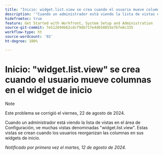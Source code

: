 ```yaml
---
title: "Inicio: widget.list.view se crea cuando el usuario mueve columnas en el widget de inicio"
description: '"Cuando un administrador está viendo la lista de vistas en el área de Configuración, ve muchas vistas llamadas widget.list.view. Estas vistas se crean cuando los usuarios reorganizan las columnas en sus widgets de inicio".'
hidefromtoc: true
feature: Get Started with Workfront, System Setup and Administration
source-git-commit: 7e512694b62cdcf9db71fe4d658855e7b7e8c335
workflow-type: ht
source-wordcount: '92'
ht-degree: 100%

---
```



# Inicio: &quot;widget.list.view&quot; se crea cuando el usuario mueve columnas en el widget de inicio

>[!NOTE]
>
>Este problema se corrigió el viernes, 22 de agosto de 2024.

Cuando un administrador está viendo la lista de vistas en el área de Configuración, ve muchas vistas denominadas &quot;widget.list.view&quot;. Estas vistas se crean cuando los usuarios reorganizan las columnas en sus widgets de inicio.

_Notificado por primera vez el martes, 12 de agosto de 2024._
